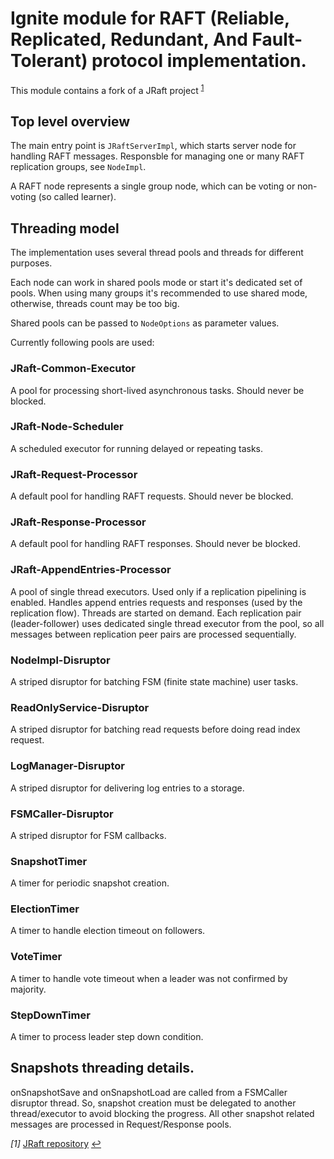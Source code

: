 # Ignite module for RAFT (Reliable, Replicated, Redundant, And Fault-Tolerant) protocol implementation.

This module contains a fork of a JRaft project <sup id="a1">[1](#f1)</sup>

## Top level overview

The main entry point is `JRaftServerImpl`, which starts server node for handling RAFT messages.
Responsble for managing one or many RAFT replication groups, see `NodeImpl`.

A RAFT node represents a single group node, which can be voting or non-voting (so called learner).

## Threading model

The implementation uses several thread pools and threads for different purposes.

Each node can work in shared pools mode or start it's dedicated set of pools.
When using many groups it's recommended to use shared mode, otherwise, threads count may be too big.

Shared pools can be passed to `NodeOptions` as parameter values.

Currently following pools are used:

### JRaft-Common-Executor
A pool for processing short-lived asynchronous tasks.
Should never be blocked.

### JRaft-Node-Scheduler
A scheduled executor for running delayed or repeating tasks.

### JRaft-Request-Processor
A default pool for handling RAFT requests.
Should never be blocked.

### JRaft-Response-Processor
A default pool for handling RAFT responses.
Should never be blocked.

### JRaft-AppendEntries-Processor
A pool of single thread executors.
Used only if a replication pipelining is enabled. 
Handles append entries requests and responses (used by the replication flow). 
Threads are started on demand.
Each replication pair (leader-follower) uses dedicated single thread executor from the pool, so all messages 
between replication peer pairs are processed sequentially.

### NodeImpl-Disruptor
A striped disruptor for batching FSM (finite state machine) user tasks.

### ReadOnlyService-Disruptor
A striped disruptor for batching read requests before doing read index request.

### LogManager-Disruptor
A striped disruptor for delivering log entries to a storage.

### FSMCaller-Disruptor
A striped disruptor for FSM callbacks.

### SnapshotTimer
A timer for periodic snapshot creation.

### ElectionTimer
A timer to handle election timeout on followers.

### VoteTimer
A timer to handle vote timeout when a leader was not confirmed by majority.

### StepDownTimer
A timer to process leader step down condition.

## Snapshots threading details.

onSnapshotSave and onSnapshotLoad are called from a FSMCaller disruptor thread. 
So, snapshot creation must be delegated to another thread/executor to avoid blocking the progress.
All other snapshot related messages are processed in Request/Response pools.

<em id="f1">[1]</em> <a href="https://github.com/sofastack/sofa-jraft">JRaft repository</a> [↩](#a1)<br/>